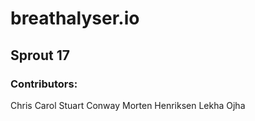 # breathalyser.io

## Sprout 17

### Contributors:
Chris Carol
Stuart Conway
Morten Henriksen
Lekha Ojha
